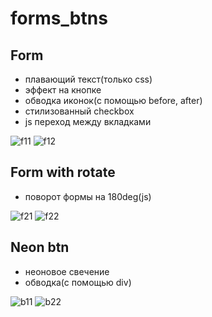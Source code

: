 # forms_btns

## Form

* плавающий текст(только css)
* эффект на кнопке
* обводка иконок(с помощью before, after)
* стилизованный checkbox
* js переход между вкладками

![f11](https://user-images.githubusercontent.com/60944202/132108466-1a551ebc-59b2-4638-ae7c-5ba3be30f10a.png)
![f12](https://user-images.githubusercontent.com/60944202/132108469-6d1e0beb-e1a8-427d-b107-1de51b1e94d9.png)


## Form with rotate

* поворот формы на 180deg(js)

![f21](https://user-images.githubusercontent.com/60944202/132108475-c9e64de3-6dd5-4a56-8406-4c76d17237e7.png)
![f22](https://user-images.githubusercontent.com/60944202/132108477-a295b276-9faa-44b9-91f2-54055f316b54.png)


## Neon btn

* неоновое свечение
* обводка(с помощью div)

![b11](https://user-images.githubusercontent.com/60944202/132108480-20b5c417-c564-4058-952b-0585df9e0857.png)
![b22](https://user-images.githubusercontent.com/60944202/132108482-f4ed70c0-00d4-4082-b915-cccea9a7d72b.png)
